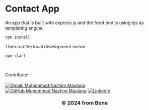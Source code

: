 # Contact App

An app that is built with express js and the front end is using ejs as templating engine. 

```
npm install
```
         
Then run the local development server
   
```
npm start
```     
             
<br>        
                            
<!-- CONTRIBUTOR -->
Contributor :       
<br>
[![Gmail: Muhammad Nazhim Maulana](https://img.shields.io/badge/-nazhimmaulanamuhammad@gmail.com-maroon?style=flat&logo=gmail)](https://mail.google.com/mail/u/0/#inbox?compose=CllgCJqTfrDgzWPFFgSKDLmBlPGRmCRXMQVTgqZDWJrxHDMJkSBGGCGnnGJhRKjrbzjJmFqnZFg)
[![GitHub Muhammad Nazhim Maulana](https://img.shields.io/github/followers/wildanie12?label=follow&style=social)](https://github.com/MuhammadNazhimMaulana)
[![LinkedIn](https://img.shields.io/badge/Muhammad_Nazhim_Maulana-%230077B5.svg?&style=for-the-badge&logo=linkedin&logoColor=white)](https://www.linkedin.com/in/muhammad-nazhim-maulana-7198b4231/)
      
    
<h3 style="margin-top: 20px;">
    <p align="center">&copy; 2024 from Bone</p>
</h3>    
<!-- Closing -->
 


















